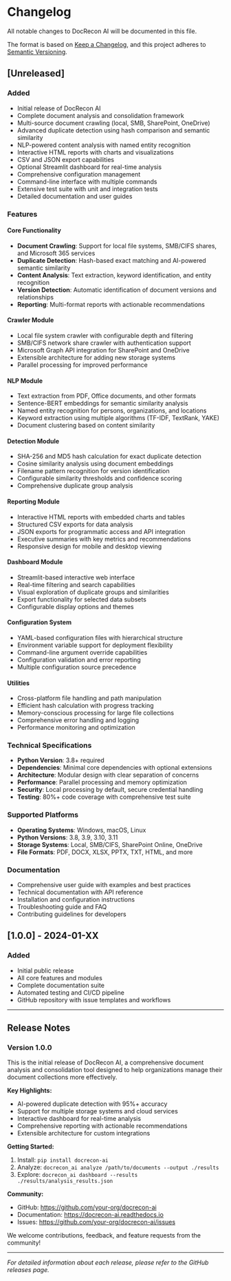 # Changelog

All notable changes to DocRecon AI will be documented in this file.

The format is based on [Keep a Changelog](https://keepachangelog.com/en/1.0.0/),
and this project adheres to [Semantic Versioning](https://semver.org/spec/v2.0.0.html).

## [Unreleased]

### Added
- Initial release of DocRecon AI
- Complete document analysis and consolidation framework
- Multi-source document crawling (local, SMB, SharePoint, OneDrive)
- Advanced duplicate detection using hash comparison and semantic similarity
- NLP-powered content analysis with named entity recognition
- Interactive HTML reports with charts and visualizations
- CSV and JSON export capabilities
- Optional Streamlit dashboard for real-time analysis
- Comprehensive configuration management
- Command-line interface with multiple commands
- Extensive test suite with unit and integration tests
- Detailed documentation and user guides

### Features

#### Core Functionality
- **Document Crawling**: Support for local file systems, SMB/CIFS shares, and Microsoft 365 services
- **Duplicate Detection**: Hash-based exact matching and AI-powered semantic similarity
- **Content Analysis**: Text extraction, keyword identification, and entity recognition
- **Version Detection**: Automatic identification of document versions and relationships
- **Reporting**: Multi-format reports with actionable recommendations

#### Crawler Module
- Local file system crawler with configurable depth and filtering
- SMB/CIFS network share crawler with authentication support
- Microsoft Graph API integration for SharePoint and OneDrive
- Extensible architecture for adding new storage systems
- Parallel processing for improved performance

#### NLP Module
- Text extraction from PDF, Office documents, and other formats
- Sentence-BERT embeddings for semantic similarity analysis
- Named entity recognition for persons, organizations, and locations
- Keyword extraction using multiple algorithms (TF-IDF, TextRank, YAKE)
- Document clustering based on content similarity

#### Detection Module
- SHA-256 and MD5 hash calculation for exact duplicate detection
- Cosine similarity analysis using document embeddings
- Filename pattern recognition for version identification
- Configurable similarity thresholds and confidence scoring
- Comprehensive duplicate group analysis

#### Reporting Module
- Interactive HTML reports with embedded charts and tables
- Structured CSV exports for data analysis
- JSON exports for programmatic access and API integration
- Executive summaries with key metrics and recommendations
- Responsive design for mobile and desktop viewing

#### Dashboard Module
- Streamlit-based interactive web interface
- Real-time filtering and search capabilities
- Visual exploration of duplicate groups and similarities
- Export functionality for selected data subsets
- Configurable display options and themes

#### Configuration System
- YAML-based configuration files with hierarchical structure
- Environment variable support for deployment flexibility
- Command-line argument override capabilities
- Configuration validation and error reporting
- Multiple configuration source precedence

#### Utilities
- Cross-platform file handling and path manipulation
- Efficient hash calculation with progress tracking
- Memory-conscious processing for large file collections
- Comprehensive error handling and logging
- Performance monitoring and optimization

### Technical Specifications
- **Python Version**: 3.8+ required
- **Dependencies**: Minimal core dependencies with optional extensions
- **Architecture**: Modular design with clear separation of concerns
- **Performance**: Parallel processing and memory optimization
- **Security**: Local processing by default, secure credential handling
- **Testing**: 80%+ code coverage with comprehensive test suite

### Supported Platforms
- **Operating Systems**: Windows, macOS, Linux
- **Python Versions**: 3.8, 3.9, 3.10, 3.11
- **Storage Systems**: Local, SMB/CIFS, SharePoint Online, OneDrive
- **File Formats**: PDF, DOCX, XLSX, PPTX, TXT, HTML, and more

### Documentation
- Comprehensive user guide with examples and best practices
- Technical documentation with API reference
- Installation and configuration instructions
- Troubleshooting guide and FAQ
- Contributing guidelines for developers

## [1.0.0] - 2024-01-XX

### Added
- Initial public release
- All core features and modules
- Complete documentation suite
- Automated testing and CI/CD pipeline
- GitHub repository with issue templates and workflows

---

## Release Notes

### Version 1.0.0

This is the initial release of DocRecon AI, a comprehensive document analysis and consolidation tool designed to help organizations manage their document collections more effectively.

**Key Highlights:**
- AI-powered duplicate detection with 95%+ accuracy
- Support for multiple storage systems and cloud services
- Interactive dashboard for real-time analysis
- Comprehensive reporting with actionable recommendations
- Extensible architecture for custom integrations

**Getting Started:**
1. Install: `pip install docrecon-ai`
2. Analyze: `docrecon_ai analyze /path/to/documents --output ./results`
3. Explore: `docrecon_ai dashboard --results ./results/analysis_results.json`

**Community:**
- GitHub: https://github.com/your-org/docrecon-ai
- Documentation: https://docrecon-ai.readthedocs.io
- Issues: https://github.com/your-org/docrecon-ai/issues

We welcome contributions, feedback, and feature requests from the community!

---

*For detailed information about each release, please refer to the GitHub releases page.*


